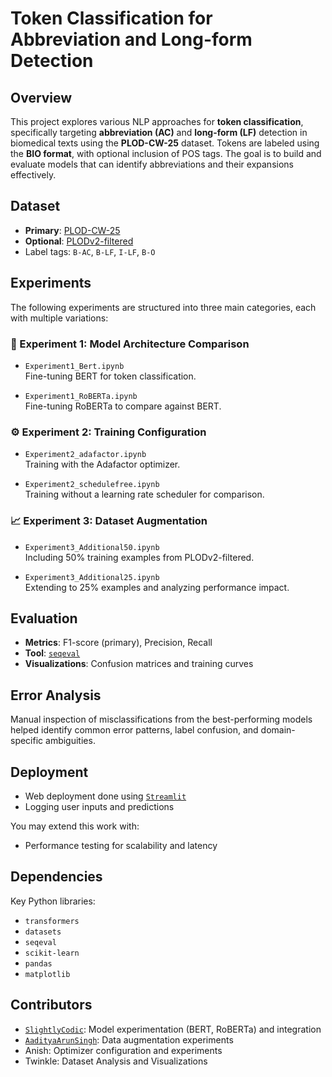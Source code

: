 # Token Classification for Abbreviation and Long-form Detection

## Overview

This project explores various NLP approaches for **token classification**, specifically targeting **abbreviation (AC)** and **long-form (LF)** detection in biomedical texts using the **PLOD-CW-25** dataset. Tokens are labeled using the **BIO format**, with optional inclusion of POS tags. The goal is to build and evaluate models that can identify abbreviations and their expansions effectively.

## Dataset

- **Primary**: [PLOD-CW-25](https://huggingface.co/datasets/surrey-nlp/PLOD-CW-25)
- **Optional**: [PLODv2-filtered](https://huggingface.co/datasets/surrey-nlp/PLODv2-filtered)
- Label tags: `B-AC`, `B-LF`, `I-LF`, `B-O`

## Experiments

The following experiments are structured into three main categories, each with multiple variations:

### 🔬 Experiment 1: Model Architecture Comparison

- `Experiment1_Bert.ipynb`  
  Fine-tuning BERT for token classification.

- `Experiment1_RoBERTa.ipynb`  
  Fine-tuning RoBERTa to compare against BERT.

### ⚙️ Experiment 2: Training Configuration

- `Experiment2_adafactor.ipynb`  
  Training with the Adafactor optimizer.

- `Experiment2_schedulefree.ipynb`  
  Training without a learning rate scheduler for comparison.

### 📈 Experiment 3: Dataset Augmentation

- `Experiment3_Additional50.ipynb`  
  Including 50% training examples from PLODv2-filtered.

- `Experiment3_Additional25.ipynb`  
  Extending to 25% examples and analyzing performance impact.

## Evaluation

- **Metrics**: F1-score (primary), Precision, Recall  
- **Tool**: [`seqeval`](https://github.com/chakki-works/seqeval)  
- **Visualizations**: Confusion matrices and training curves

## Error Analysis

Manual inspection of misclassifications from the best-performing models helped identify common error patterns, label confusion, and domain-specific ambiguities.

## Deployment 

- Web deployment done using [`Streamlit`](https://tokenclassification.streamlit.app/) 
- Logging user inputs and predictions


You may extend this work with:
- Performance testing for scalability and latency

## Dependencies

Key Python libraries:
- `transformers`
- `datasets`
- `seqeval`
- `scikit-learn`
- `pandas`
- `matplotlib`

## Contributors

- [`SlightlyCodic`](https://github.com/SlightlyCodic): Model experimentation (BERT, RoBERTa) and integration
- [`AadityaArunSingh`](https://github.com/AadityaArunSingh): Data augmentation experiments
- Anish: Optimizer configuration and experiments
- Twinkle: Dataset Analysis and Visualizations



